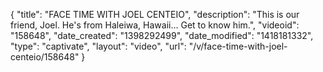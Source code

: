 {
    "title": "FACE TIME WITH JOEL CENTEIO",
    "description": "This is our friend, Joel. He's from Haleiwa, Hawaii... Get to know him.",
    "videoid": "158648",
    "date_created": "1398292499",
    "date_modified": "1418181332",
    "type": "captivate",
    "layout": "video",
    "url": "\/v\/face-time-with-joel-centeio\/158648"
}